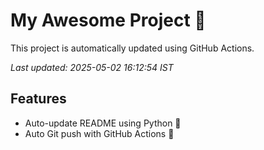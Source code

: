 # My Awesome Project 🚀

This project is automatically updated using GitHub Actions.

_Last updated: 2025-05-02 16:12:54 IST_

## Features
- Auto-update README using Python 🐍
- Auto Git push with GitHub Actions 🤖
